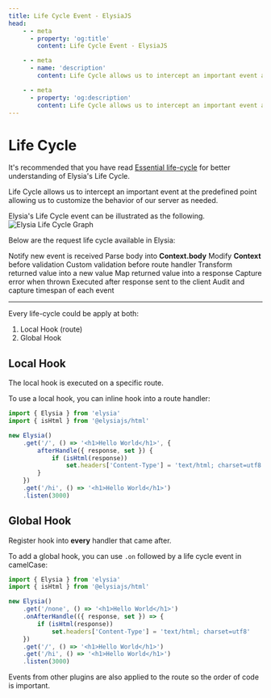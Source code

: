 ```yaml
---
title: Life Cycle Event - ElysiaJS
head:
    - - meta
      - property: 'og:title'
        content: Life Cycle Event - ElysiaJS

    - - meta
      - name: 'description'
        content: Life Cycle allows us to intercept an important event at the predefined point allowing us to customize the behavior of our server as needed.

    - - meta
      - property: 'og:description'
        content: Life Cycle allows us to intercept an important event at the predefined point allowing us to customize the behavior of our server as needed.
---
```


<script setup>
    import Card from '../../components/nearl/card.vue'
    import Deck from '../../components/nearl/card-deck.vue'
</script>

# Life Cycle

It's recommended that you have read [Essential life-cycle](/essential/life-cycle) for better understanding of Elysia's Life Cycle.

Life Cycle allows us to intercept an important event at the predefined point allowing us to customize the behavior of our server as needed.

Elysia's Life Cycle event can be illustrated as the following.
![Elysia Life Cycle Graph](/assets/lifecycle.webp)

Below are the request life cycle available in Elysia:

<Deck>
    <Card title="Request" href="request">
        Notify new event is received
    </Card>
    <Card title="Parse" href="parse">
        Parse body into <b>Context.body</b>
    </Card>
    <Card title="Transform" href="transform">
        Modify <b>Context</b> before validation
    </Card>
    <Card title="Before Handle" href="before-handle">
        Custom validation before route handler
    </Card>
    <Card title="After Handle" href="after-handle">
        Transform returned value into a new value
    </Card>
    <Card title="Map Response" href="on-error">
        Map returned value into a response
    </Card>
    <Card title="On Error" href="on-error">
        Capture error when thrown
    </Card>
    <Card title="On Response" href="on-response">
        Executed after response sent to the client
    </Card>
    <Card title="Trace" href="trace">
        Audit and capture timespan of each event
    </Card>
</Deck>

---

Every life-cycle could be apply at both:

1. Local Hook (route)
2. Global Hook

## Local Hook

The local hook is executed on a specific route.

To use a local hook, you can inline hook into a route handler:

```typescript twoslash
import { Elysia } from 'elysia'
import { isHtml } from '@elysiajs/html'

new Elysia()
    .get('/', () => '<h1>Hello World</h1>', {
        afterHandle({ response, set }) {
            if (isHtml(response))
                set.headers['Content-Type'] = 'text/html; charset=utf8'
        }
    })
    .get('/hi', () => '<h1>Hello World</h1>')
    .listen(3000)
```

## Global Hook

Register hook into **every** handler that came after.

To add a global hook, you can use `.on` followed by a life cycle event in camelCase:

```typescript twoslash
import { Elysia } from 'elysia'
import { isHtml } from '@elysiajs/html'

new Elysia()
    .get('/none', () => '<h1>Hello World</h1>')
    .onAfterHandle(({ response, set }) => {
        if (isHtml(response))
            set.headers['Content-Type'] = 'text/html; charset=utf8'
    })
    .get('/', () => '<h1>Hello World</h1>')
    .get('/hi', () => '<h1>Hello World</h1>')
    .listen(3000)
```

Events from other plugins are also applied to the route so the order of code is important.
